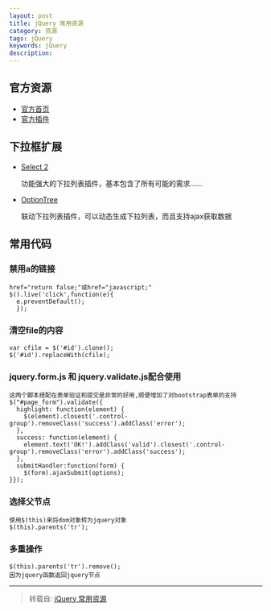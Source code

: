 ```yaml
---
layout: post
title: jQuery 常用资源
category: 资源
tags: jQuery
keywords: jQuery
description:
---
```


## 官方资源

- [官方首页](http://jquery.com/)
- [官方插件](http://plugins.jquery.com/)

## 下拉框扩展

- [Select 2](http://ivaynberg.github.io/select2/)

  功能强大的下拉列表插件，基本包含了所有可能的需求……

- [OptionTree](http://kotowicz.net/jquery-option-tree/demo/demo.html)

  联动下拉列表插件，可以动态生成下拉列表，而且支持ajax获取数据

## 常用代码

### 禁用a的链接

    href="return false;"或href="javascript;"
    $().live('click',function(e){
      e.preventDefault();
      });

### 清空file的内容

    var cfile = $('#id').clone();
    $('#id').replaceWith(cfile);

### jquery.form.js 和 jquery.validate.js配合使用
    这两个脚本搭配在表单验证和提交是非常的好用,顺便增加了对bootstrap表单的支持
    $("#page_form").validate({
      highlight: function(element) {
        $(element).closest('.control-group').removeClass('success').addClass('error');
      },
      success: function(element) {
        element.text('OK!').addClass('valid').closest('.control-group').removeClass('error').addClass('success');
      },
      submitHandler:function(form) {
        $(form).ajaxSubmit(options);
    }});

### 选择父节点
    使用$(this)来将dom对象转为jquery对象
    $(this).parents('tr');

### 多重操作
    $(this).parents('tr').remove();
    因为jquery函数返回jquery节点

---
  >转载自: [jQuery 常用资源](http://yansu.org/2014/01/15/general-jquery-resources.html)

